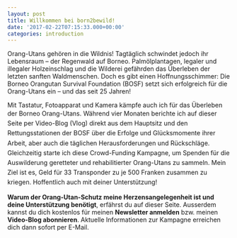 ```yaml
---
layout: post
title: Willkommen bei born2bewild!
date: '2017-02-22T07:15:33.000+00:00'
categories: introduction
---
```



Orang-Utans gehören in die Wildnis! Tagtäglich schwindet jedoch ihr Lebensraum – der Regenwald auf Borneo. Palmölplantagen, legaler und illegaler Holzeinschlag und die Wilderei gefährden das Überleben der letzten sanften Waldmenschen. Doch es gibt einen Hoffnungsschimmer: Die Borneo Orangutan Survival Foundation (BOSF) setzt sich erfolgreich für die Orang-Utans ein – und das seit 25 Jahren!

Mit Tastatur, Fotoapparat und Kamera kämpfe auch ich für das Überleben der Borneo Orang-Utans. <span style="line-height: 1.58;">Während vier Monaten berichte ich auf dieser Seite per Video-Blog (Vlog) direkt aus dem Hauptsitz und den Rettungsstationen der BOSF über die Erfolge und Glücksmomente ihrer Arbeit, aber auch die täglichen Herausforderungen und Rückschläge. Gleichzeitig starte ich diese Crowd-Funding Kampagne, um Spenden für die Auswilderung geretteter und rehabilitierter Orang-Utans zu sammeln. Mein Ziel ist es, Geld für 33 Transponder zu je 500 Franken zusammen zu kriegen. Hoffentlich auch mit deiner Unterstützung!</span>

**Warum der Orang-Utan-Schutz meine Herzensangelegenheit ist und deine Unterstützung benötigt**, erfährst du auf dieser Seite. Ausserdem kannst du dich kostenlos für meinen **Newsletter anmelden** bzw. meinen **Video-Blog abonnieren**. Aktuelle Informationen zur Kampagne erreichen dich dann sofort per E-Mail.